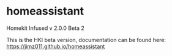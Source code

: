 # homeassistant
Homekit Infused v 2.0.0 Beta 2

This is the HKI beta version, documentation can be found here: https://jimz011.github.io/homeassistant
